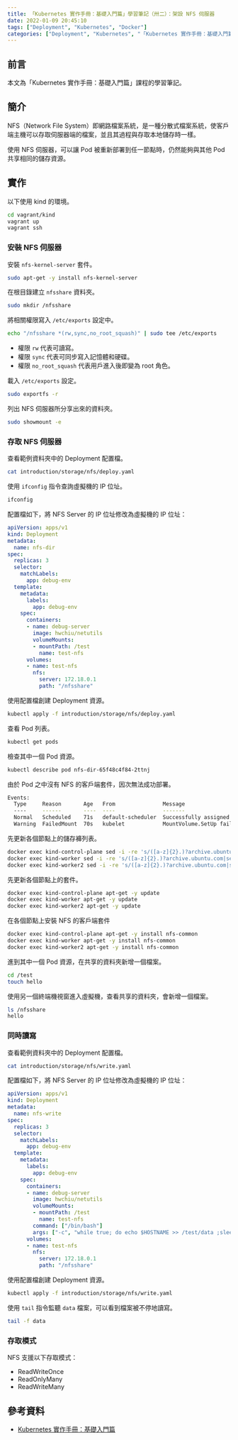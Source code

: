 ```yaml
---
title: 「Kubernetes 實作手冊：基礎入門篇」學習筆記（卅二）：架設 NFS 伺服器
date: 2022-01-09 20:45:10
tags: ["Deployment", "Kubernetes", "Docker"]
categories: ["Deployment", "Kubernetes", "「Kubernetes 實作手冊：基礎入門篇」Study Notes"]
---
```


## 前言

本文為「Kubernetes 實作手冊：基礎入門篇」課程的學習筆記。

## 簡介

NFS（Network File System）即網路檔案系統，是一種分散式檔案系統，使客戶端主機可以存取伺服器端的檔案，並且其過程與存取本地儲存時一樣。

使用 NFS 伺服器，可以讓 Pod 被重新部署到任一節點時，仍然能夠與其他 Pod 共享相同的儲存資源。

## 實作

以下使用 kind 的環境。

```bash
cd vagrant/kind
vagrant up
vagrant ssh
```

### 安裝 NFS 伺服器

安裝 `nfs-kernel-server` 套件。

```bash
sudo apt-get -y install nfs-kernel-server
```

在根目錄建立 `nfsshare` 資料夾。

```bash
sudo mkdir /nfsshare
```

將相關權限寫入 `/etc/exports` 設定中。

```bash
echo "/nfsshare *(rw,sync,no_root_squash)" | sudo tee /etc/exports
```

- 權限 `rw` 代表可讀寫。
- 權限 `sync` 代表可同步寫入記憶體和硬碟。
- 權限 `no_root_squash` 代表用戶進入後即變為 root 角色。

載入 `/etc/exports` 設定。

```bash
sudo exportfs -r
```

列出 NFS 伺服器所分享出來的資料夾。

```bash
sudo showmount -e
```

### 存取 NFS 伺服器

查看範例資料夾中的 Deployment 配置檔。

```bash
cat introduction/storage/nfs/deploy.yaml
```

使用 `ifconfig` 指令查詢虛擬機的 IP 位址。

```bash
ifconfig
```

配置檔如下，將 NFS Server 的 IP 位址修改為虛擬機的 IP 位址：

```yaml
apiVersion: apps/v1
kind: Deployment
metadata:
  name: nfs-dir
spec:
  replicas: 3
  selector:
    matchLabels:
      app: debug-env
  template:
    metadata:
      labels:
        app: debug-env
    spec:
      containers:
      - name: debug-server
        image: hwchiu/netutils
        volumeMounts:
        - mountPath: /test
          name: test-nfs
      volumes:
      - name: test-nfs
        nfs:
          server: 172.18.0.1
          path: "/nfsshare"
```

使用配置檔創建 Deployment 資源。

```bash
kubectl apply -f introduction/storage/nfs/deploy.yaml
```

查看 Pod 列表。

```bash
kubectl get pods
```

檢查其中一個 Pod 資源。

```bash
kubectl describe pod nfs-dir-65f48c4f84-2ttnj
```

由於 Pod 之中沒有 NFS 的客戶端套件，因次無法成功部署。

```bash
Events:
  Type     Reason       Age   From               Message
  ----     ------       ----  ----               -------
  Normal   Scheduled    71s   default-scheduler  Successfully assigned default/nfs-dir-65f48c4f84-2ttnj to kind-worker
  Warning  FailedMount  70s   kubelet            MountVolume.SetUp failed for volume "test-nfs" : mount failed: exit status 32
```

先更新各個節點上的儲存褲列表。

```bash
docker exec kind-control-plane sed -i -re 's/([a-z]{2}.)?archive.ubuntu.com|security.ubuntu.com/old-releases.ubuntu.com/g' /etc/apt/sources.list
docker exec kind-worker sed -i -re 's/([a-z]{2}.)?archive.ubuntu.com|security.ubuntu.com/old-releases.ubuntu.com/g' /etc/apt/sources.list
docker exec kind-worker2 sed -i -re 's/([a-z]{2}.)?archive.ubuntu.com|security.ubuntu.com/old-releases.ubuntu.com/g' /etc/apt/sources.list
```

先更新各個節點上的套件。

```bash
docker exec kind-control-plane apt-get -y update
docker exec kind-worker apt-get -y update
docker exec kind-worker2 apt-get -y update
```

在各個節點上安裝 NFS 的客戶端套件

```bash
docker exec kind-control-plane apt-get -y install nfs-common
docker exec kind-worker apt-get -y install nfs-common
docker exec kind-worker2 apt-get -y install nfs-common
```

進到其中一個 Pod 資源，在共享的資料夾新增一個檔案。

```bash
cd /test
touch hello
```

使用另一個終端機視窗進入虛擬機，查看共享的資料夾，會新增一個檔案。

```bash
ls /nfsshare
hello
```

### 同時讀寫

查看範例資料夾中的 Deployment 配置檔。

```bash
cat introduction/storage/nfs/write.yaml
```

配置檔如下，將 NFS Server 的 IP 位址修改為虛擬機的 IP 位址：

```yaml
apiVersion: apps/v1
kind: Deployment
metadata:
  name: nfs-write
spec:
  replicas: 3
  selector:
    matchLabels:
      app: debug-env
  template:
    metadata:
      labels:
        app: debug-env
    spec:
      containers:
      - name: debug-server
        image: hwchiu/netutils
        volumeMounts:
        - mountPath: /test
          name: test-nfs
        command: ["/bin/bash"]
        args: ["-c", "while true; do echo $HOSTNAME >> /test/data ;sleep $[($RANDOM%5)+1]s; done"]
      volumes:
      - name: test-nfs
        nfs:
          server: 172.18.0.1
          path: "/nfsshare"
```

使用配置檔創建 Deployment 資源。

```bash
kubectl apply -f introduction/storage/nfs/write.yaml
```

使用 `tail` 指令監聽 `data` 檔案，可以看到檔案被不停地讀寫。

```bash
tail -f data
```

### 存取模式

NFS 支援以下存取模式：

- ReadWriteOnce
- ReadOnlyMany
- ReadWriteMany

## 參考資料

- [Kubernetes 實作手冊：基礎入門篇](https://hiskio.com/courses/349/about)
